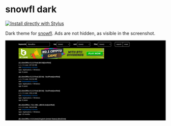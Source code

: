 # snowfl dark

[![Install directly with Stylus](https://img.shields.io/badge/Install%20directly%20with-Stylus-238b8b.svg)](https://github.com/aruncveli/userstyles/raw/main/snowfl/snowfl.user.styl)

Dark theme for [snowfl](https://snowfl.com/). Ads are not hidden, as visible in the screenshot.

![Screenshot of snowfl](screenshot.png)

